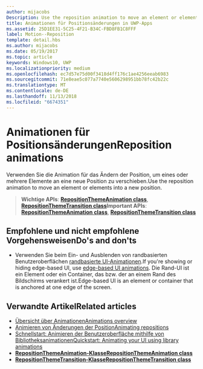 ```yaml
---
author: mijacobs
Description: Use the reposition animation to move an element or elements into a new position.
title: Animationen für Positionsänderungen in UWP-Apps
ms.assetid: 25D1EE31-5C25-4F21-B34C-FBD8FB1C8FFF
label: Motion--Reposition
template: detail.hbs
ms.author: mijacobs
ms.date: 05/19/2017
ms.topic: article
keywords: Windows10, UWP
ms.localizationpriority: medium
ms.openlocfilehash: ec7d57e75d00f3418d4ff176c1ae4256eeab6983
ms.sourcegitcommit: 71e8eae5c077a7740e5606298951bb78fc42b22c
ms.translationtype: MT
ms.contentlocale: de-DE
ms.lasthandoff: 11/13/2018
ms.locfileid: "6674351"
---
```

# <a name="reposition-animations"></a><span data-ttu-id="fb07b-103">Animationen für Positionsänderungen</span><span class="sxs-lookup"><span data-stu-id="fb07b-103">Reposition animations</span></span>



<span data-ttu-id="fb07b-104">Verwenden Sie die Animation für das Ändern der Position, um eines oder mehrere Elemente an eine neue Position zu verschieben.</span><span class="sxs-lookup"><span data-stu-id="fb07b-104">Use the reposition animation to move an element or elements into a new position.</span></span>

> <span data-ttu-id="fb07b-105">**Wichtige APIs**: [**RepositionThemeAnimation class**](https://msdn.microsoft.com/library/windows/apps/br210421), [**RepositionThemeTransition class**](https://msdn.microsoft.com/library/windows/apps/br210429)</span><span class="sxs-lookup"><span data-stu-id="fb07b-105">**Important APIs**: [**RepositionThemeAnimation class**](https://msdn.microsoft.com/library/windows/apps/br210421), [**RepositionThemeTransition class**](https://msdn.microsoft.com/library/windows/apps/br210429)</span></span>

## <a name="dos-and-donts"></a><span data-ttu-id="fb07b-106">Empfohlene und nicht empfohlene Vorgehensweisen</span><span class="sxs-lookup"><span data-stu-id="fb07b-106">Do's and don'ts</span></span>


-   <span data-ttu-id="fb07b-107">Verwenden Sie beim Ein- und Ausblenden von randbasierten Benutzeroberflächen [randbasierte UI-Animationen](motion-edgebased.md).</span><span class="sxs-lookup"><span data-stu-id="fb07b-107">If you're showing or hiding edge-based UI, use [edge-based UI animations](motion-edgebased.md).</span></span> <span data-ttu-id="fb07b-108">Die Rand-UI ist ein Element oder ein Container, das bzw. der an einem Rand des Bildschirms verankert ist.</span><span class="sxs-lookup"><span data-stu-id="fb07b-108">Edge-based UI is an element or container that is anchored at one edge of the screen.</span></span>


## <a name="related-articles"></a><span data-ttu-id="fb07b-109">Verwandte Artikel</span><span class="sxs-lookup"><span data-stu-id="fb07b-109">Related articles</span></span>

* [<span data-ttu-id="fb07b-110">Übersicht über Animationen</span><span class="sxs-lookup"><span data-stu-id="fb07b-110">Animations overview</span></span>](https://msdn.microsoft.com/library/windows/apps/mt187350)
* [<span data-ttu-id="fb07b-111">Animieren von Änderungen der Position</span><span class="sxs-lookup"><span data-stu-id="fb07b-111">Animating repositions</span></span>](https://msdn.microsoft.com/library/windows/apps/xaml/jj649434)
* [<span data-ttu-id="fb07b-112">Schnellstart: Animieren der Benutzeroberfläche mithilfe von Bibliotheksanimationen</span><span class="sxs-lookup"><span data-stu-id="fb07b-112">Quickstart: Animating your UI using library animations</span></span>](https://msdn.microsoft.com/library/windows/apps/xaml/hh452703)
* [**<span data-ttu-id="fb07b-113">RepositionThemeAnimation-Klasse</span><span class="sxs-lookup"><span data-stu-id="fb07b-113">RepositionThemeAnimation class</span></span>**](https://msdn.microsoft.com/library/windows/apps/br210421)
* [**<span data-ttu-id="fb07b-114">RepositionThemeTransition-Klasse</span><span class="sxs-lookup"><span data-stu-id="fb07b-114">RepositionThemeTransition class</span></span>**](https://msdn.microsoft.com/library/windows/apps/br210429)


 





